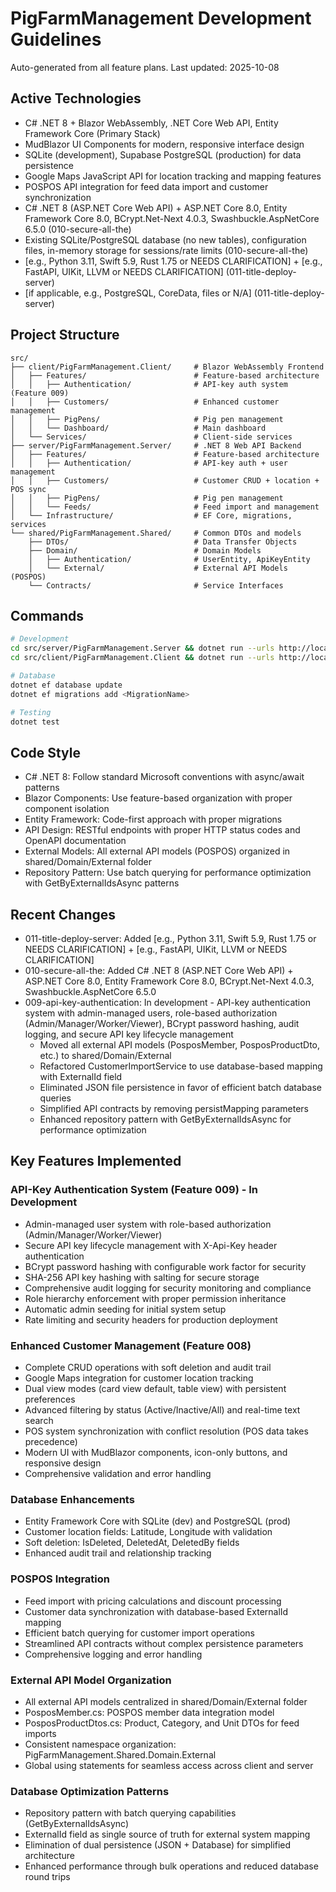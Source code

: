 # PigFarmManagement Development Guidelines

Auto-generated from all feature plans. Last updated: 2025-10-08

## Active Technologies
- C# .NET 8 + Blazor WebAssembly, .NET Core Web API, Entity Framework Core (Primary Stack)
- MudBlazor UI Components for modern, responsive interface design
- SQLite (development), Supabase PostgreSQL (production) for data persistence
- Google Maps JavaScript API for location tracking and mapping features
- POSPOS API integration for feed data import and customer synchronization
- C# .NET 8 (ASP.NET Core Web API) + ASP.NET Core 8.0, Entity Framework Core 8.0, BCrypt.Net-Next 4.0.3, Swashbuckle.AspNetCore 6.5.0 (010-secure-all-the)
- Existing SQLite/PostgreSQL database (no new tables), configuration files, in-memory storage for sessions/rate limits (010-secure-all-the)
- [e.g., Python 3.11, Swift 5.9, Rust 1.75 or NEEDS CLARIFICATION] + [e.g., FastAPI, UIKit, LLVM or NEEDS CLARIFICATION] (011-title-deploy-server)
- [if applicable, e.g., PostgreSQL, CoreData, files or N/A] (011-title-deploy-server)

## Project Structure
```
src/
├── client/PigFarmManagement.Client/     # Blazor WebAssembly Frontend
│   ├── Features/                        # Feature-based architecture
│   │   ├── Authentication/              # API-key auth system (Feature 009)
│   │   ├── Customers/                   # Enhanced customer management
│   │   ├── PigPens/                     # Pig pen management
│   │   └── Dashboard/                   # Main dashboard
│   └── Services/                        # Client-side services
├── server/PigFarmManagement.Server/     # .NET 8 Web API Backend
│   ├── Features/                        # Feature-based architecture
│   │   ├── Authentication/              # API-key auth + user management
│   │   ├── Customers/                   # Customer CRUD + location + POS sync
│   │   ├── PigPens/                     # Pig pen management
│   │   └── Feeds/                       # Feed import and management
│   └── Infrastructure/                  # EF Core, migrations, services
└── shared/PigFarmManagement.Shared/     # Common DTOs and models
    ├── DTOs/                            # Data Transfer Objects
    ├── Domain/                          # Domain Models
    │   ├── Authentication/              # UserEntity, ApiKeyEntity
    │   └── External/                    # External API Models (POSPOS)
    └── Contracts/                       # Service Interfaces
```

## Commands
```bash
# Development
cd src/server/PigFarmManagement.Server && dotnet run --urls http://localhost:5000
cd src/client/PigFarmManagement.Client && dotnet run --urls http://localhost:7000

# Database
dotnet ef database update
dotnet ef migrations add <MigrationName>

# Testing
dotnet test
```

## Code Style
- C# .NET 8: Follow standard Microsoft conventions with async/await patterns
- Blazor Components: Use feature-based organization with proper component isolation
- Entity Framework: Code-first approach with proper migrations
- API Design: RESTful endpoints with proper HTTP status codes and OpenAPI documentation
- External Models: All external API models (POSPOS) organized in shared/Domain/External folder
- Repository Pattern: Use batch querying for performance optimization with GetByExternalIdsAsync patterns

## Recent Changes
- 011-title-deploy-server: Added [e.g., Python 3.11, Swift 5.9, Rust 1.75 or NEEDS CLARIFICATION] + [e.g., FastAPI, UIKit, LLVM or NEEDS CLARIFICATION]
- 010-secure-all-the: Added C# .NET 8 (ASP.NET Core Web API) + ASP.NET Core 8.0, Entity Framework Core 8.0, BCrypt.Net-Next 4.0.3, Swashbuckle.AspNetCore 6.5.0
- 009-api-key-authentication: In development - API-key authentication system with admin-managed users, role-based authorization (Admin/Manager/Worker/Viewer), BCrypt password hashing, audit logging, and secure API key lifecycle management
  - Moved all external API models (PosposMember, PosposProductDto, etc.) to shared/Domain/External
  - Refactored CustomerImportService to use database-based mapping with ExternalId field
  - Eliminated JSON file persistence in favor of efficient batch database queries
  - Simplified API contracts by removing persistMapping parameters
  - Enhanced repository pattern with GetByExternalIdsAsync for performance optimization

## Key Features Implemented
### API-Key Authentication System (Feature 009) - In Development
- Admin-managed user system with role-based authorization (Admin/Manager/Worker/Viewer)
- Secure API key lifecycle management with X-Api-Key header authentication
- BCrypt password hashing with configurable work factor for security
- SHA-256 API key hashing with salting for secure storage
- Comprehensive audit logging for security monitoring and compliance
- Role hierarchy enforcement with proper permission inheritance
- Automatic admin seeding for initial system setup
- Rate limiting and security headers for production deployment

### Enhanced Customer Management (Feature 008)
- Complete CRUD operations with soft deletion and audit trail
- Google Maps integration for customer location tracking
- Dual view modes (card view default, table view) with persistent preferences
- Advanced filtering by status (Active/Inactive/All) and real-time text search
- POS system synchronization with conflict resolution (POS data takes precedence)
- Modern UI with MudBlazor components, icon-only buttons, and responsive design
- Comprehensive validation and error handling

### Database Enhancements
- Entity Framework Core with SQLite (dev) and PostgreSQL (prod)
- Customer location fields: Latitude, Longitude with validation
- Soft deletion: IsDeleted, DeletedAt, DeletedBy fields
- Enhanced audit trail and relationship tracking

### POSPOS Integration
- Feed import with pricing calculations and discount processing
- Customer data synchronization with database-based ExternalId mapping
- Efficient batch querying for customer import operations
- Streamlined API contracts without complex persistence parameters
- Comprehensive logging and error handling

### External API Model Organization
- All external API models centralized in shared/Domain/External folder
- PosposMember.cs: POSPOS member data integration model
- PosposProductDtos.cs: Product, Category, and Unit DTOs for feed imports
- Consistent namespace organization: PigFarmManagement.Shared.Domain.External
- Global using statements for seamless access across client and server

### Database Optimization Patterns
- Repository pattern with batch querying capabilities (GetByExternalIdsAsync)
- ExternalId field as single source of truth for external system mapping
- Elimination of dual persistence (JSON + Database) for simplified architecture
- Enhanced performance through bulk operations and reduced database round trips

<!-- MANUAL ADDITIONS START -->
<!-- MANUAL ADDITIONS END -->
